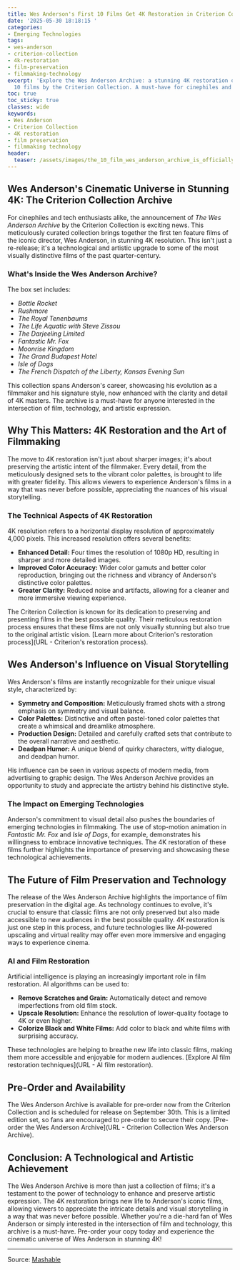 ```yaml
---
title: Wes Anderson's First 10 Films Get 4K Restoration in Criterion Collection Archive
date: '2025-05-30 18:18:15 '
categories:
- Emerging Technologies
tags:
- wes-anderson
- criterion-collection
- 4k-restoration
- film-preservation
- filmmaking-technology
excerpt: 'Explore the Wes Anderson Archive: a stunning 4K restoration of his first
  10 films by the Criterion Collection. A must-have for cinephiles and tech enthusiasts.'
toc: true
toc_sticky: true
classes: wide
keywords:
- Wes Anderson
- Criterion Collection
- 4K restoration
- film preservation
- filmmaking technology
header:
  teaser: /assets/images/the_10_film_wes_anderson_archive_is_officially_up__20250530181814.png
---
```


## Wes Anderson's Cinematic Universe in Stunning 4K: The Criterion Collection Archive

For cinephiles and tech enthusiasts alike, the announcement of *The Wes Anderson Archive* by the Criterion Collection is exciting news. This meticulously curated collection brings together the first ten feature films of the iconic director, Wes Anderson, in stunning 4K resolution. This isn't just a re-release; it's a technological and artistic upgrade to some of the most visually distinctive films of the past quarter-century.

### What's Inside the Wes Anderson Archive?

The box set includes:

*   *Bottle Rocket*
*   *Rushmore*
*   *The Royal Tenenbaums*
*   *The Life Aquatic with Steve Zissou*
*   *The Darjeeling Limited*
*   *Fantastic Mr. Fox*
*   *Moonrise Kingdom*
*   *The Grand Budapest Hotel*
*   *Isle of Dogs*
*   *The French Dispatch of the Liberty, Kansas Evening Sun*

This collection spans Anderson's career, showcasing his evolution as a filmmaker and his signature style, now enhanced with the clarity and detail of 4K masters. The archive is a must-have for anyone interested in the intersection of film, technology, and artistic expression.

## Why This Matters: 4K Restoration and the Art of Filmmaking

The move to 4K restoration isn't just about sharper images; it's about preserving the artistic intent of the filmmaker. Every detail, from the meticulously designed sets to the vibrant color palettes, is brought to life with greater fidelity. This allows viewers to experience Anderson's films in a way that was never before possible, appreciating the nuances of his visual storytelling.

### The Technical Aspects of 4K Restoration

4K resolution refers to a horizontal display resolution of approximately 4,000 pixels. This increased resolution offers several benefits:

*   **Enhanced Detail:** Four times the resolution of 1080p HD, resulting in sharper and more detailed images.
*   **Improved Color Accuracy:** Wider color gamuts and better color reproduction, bringing out the richness and vibrancy of Anderson's distinctive color palettes.
*   **Greater Clarity:** Reduced noise and artifacts, allowing for a cleaner and more immersive viewing experience.

The Criterion Collection is known for its dedication to preserving and presenting films in the best possible quality. Their meticulous restoration process ensures that these films are not only visually stunning but also true to the original artistic vision. [Learn more about Criterion's restoration process](URL - Criterion's restoration process).

## Wes Anderson's Influence on Visual Storytelling

Wes Anderson's films are instantly recognizable for their unique visual style, characterized by:

*   **Symmetry and Composition:** Meticulously framed shots with a strong emphasis on symmetry and visual balance.
*   **Color Palettes:** Distinctive and often pastel-toned color palettes that create a whimsical and dreamlike atmosphere.
*   **Production Design:** Detailed and carefully crafted sets that contribute to the overall narrative and aesthetic.
*   **Deadpan Humor:** A unique blend of quirky characters, witty dialogue, and deadpan humor.

His influence can be seen in various aspects of modern media, from advertising to graphic design. The Wes Anderson Archive provides an opportunity to study and appreciate the artistry behind his distinctive style.

### The Impact on Emerging Technologies

Anderson's commitment to visual detail also pushes the boundaries of emerging technologies in filmmaking. The use of stop-motion animation in *Fantastic Mr. Fox* and *Isle of Dogs*, for example, demonstrates his willingness to embrace innovative techniques. The 4K restoration of these films further highlights the importance of preserving and showcasing these technological achievements.

## The Future of Film Preservation and Technology

The release of the Wes Anderson Archive highlights the importance of film preservation in the digital age. As technology continues to evolve, it's crucial to ensure that classic films are not only preserved but also made accessible to new audiences in the best possible quality. 4K restoration is just one step in this process, and future technologies like AI-powered upscaling and virtual reality may offer even more immersive and engaging ways to experience cinema.

### AI and Film Restoration

Artificial intelligence is playing an increasingly important role in film restoration. AI algorithms can be used to:

*   **Remove Scratches and Grain:** Automatically detect and remove imperfections from old film stock.
*   **Upscale Resolution:** Enhance the resolution of lower-quality footage to 4K or even higher.
*   **Colorize Black and White Films:** Add color to black and white films with surprising accuracy.

These technologies are helping to breathe new life into classic films, making them more accessible and enjoyable for modern audiences. [Explore AI film restoration techniques](URL - AI film restoration).

## Pre-Order and Availability

The Wes Anderson Archive is available for pre-order now from the Criterion Collection and is scheduled for release on September 30th. This is a limited edition set, so fans are encouraged to pre-order to secure their copy. [Pre-order the Wes Anderson Archive](URL - Criterion Collection Wes Anderson Archive).

## Conclusion: A Technological and Artistic Achievement

The Wes Anderson Archive is more than just a collection of films; it's a testament to the power of technology to enhance and preserve artistic expression. The 4K restoration brings new life to Anderson's iconic films, allowing viewers to appreciate the intricate details and visual storytelling in a way that was never before possible. Whether you're a die-hard fan of Wes Anderson or simply interested in the intersection of film and technology, this archive is a must-have. Pre-order your copy today and experience the cinematic universe of Wes Anderson in stunning 4K!


---

Source: [Mashable](https://mashable.com/article/may-30-wes-anderson-archive-preorder-deal)